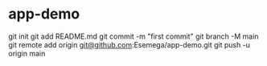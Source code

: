 # app-demo

git init
git add README.md
git commit -m "first commit"
git branch -M main
git remote add origin git@github.com:Esemega/app-demo.git
git push -u origin main
